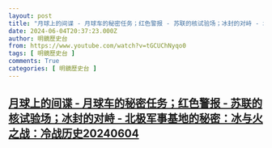 ```yaml
---
layout: post
title: "月球上的间谍 - 月球车的秘密任务；红色警报 - 苏联的核试验场；冰封的对峙 - 北极军事基地的秘密：冰与火之战：冷战历史20240604"
date: 2024-06-04T20:37:23.000Z
author: 明鏡歷史台
from: https://www.youtube.com/watch?v=tGCUChNyqo0
tags: [ 明鏡歷史台 ]
comments: True
categories: [ 明鏡歷史台 ]
---
```

<!--1717533443000-->
[月球上的间谍 - 月球车的秘密任务；红色警报 - 苏联的核试验场；冰封的对峙 - 北极军事基地的秘密：冰与火之战：冷战历史20240604](https://www.youtube.com/watch?v=tGCUChNyqo0)
------

<div>

</div>
